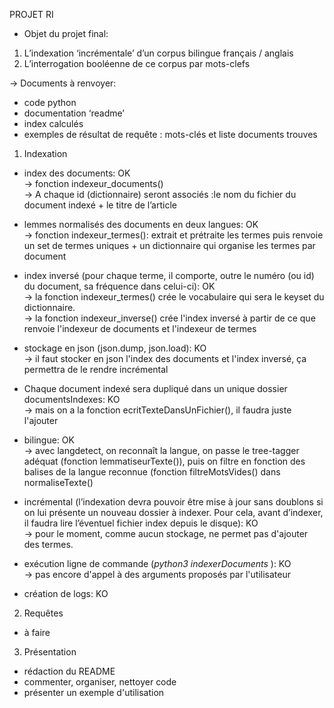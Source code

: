 PROJET RI

- Objet du projet final:
1. L’indexation ‘incrémentale’ d’un corpus bilingue français / anglais
2. L’interrogation booléenne de ce corpus par mots-clefs

→ Documents à renvoyer:
- code python
- documentation ‘readme’
- index calculés
- exemples de résultat de requête : mots-clés et liste documents trouves

1. Indexation

- index des documents: OK  
→ fonction indexeur_documents()  
→ A chaque id (dictionnaire) seront associés :le nom du fichier du document indexé + le titre de l’article  

- lemmes normalisés des documents en deux langues: OK  
→ fonction indexeur_termes(): extrait et prétraite les termes puis renvoie un set de termes uniques + un dictionnaire qui organise les termes par document   

- index inversé (pour chaque terme, il comporte, outre le numéro (ou id) du document, sa fréquence dans celui-ci): OK  
→ la fonction indexeur_termes() crée le vocabulaire qui sera le keyset du dictionnaire.  
→ la fonction indexeur_inverse() crée l'index inversé à partir de ce que renvoie l'indexeur de documents et l'indexeur de termes  

- stockage en json (json.dump, json.load): KO  
→ il faut stocker en json l'index des documents et l'index inversé, ça permettra de le rendre incrémental  

- Chaque document indexé sera dupliqué dans un unique dossier documentsIndexes: KO  
→ mais on a la fonction ecritTexteDansUnFichier(), il faudra juste l'ajouter  

- bilingue: OK  
→ avec langdetect, on reconnaît la langue, on passe le tree-tagger adéquat (fonction lemmatiseurTexte()), puis on filtre en fonction des balises de la langue reconnue (fonction filtreMotsVides() dans  normaliseTexte()  

- incrémental (l’indexation devra pouvoir être mise à jour sans doublons si on lui présente un nouveau dossier à indexer. Pour cela, avant d’indexer, il faudra lire l’éventuel fichier index depuis le disque): KO  
→ pour le moment, comme aucun stockage, ne permet pas d'ajouter des termes.  

- exécution ligne de commande (_python3 indexerDocuments <chemin de dossier>_): KO  
→ pas encore d'appel à des arguments proposés par l'utilisateur  

- création de logs: KO  


2. Requêtes

- à faire

3. Présentation


- rédaction du README
- commenter, organiser, nettoyer code
- présenter un exemple d'utilisation
